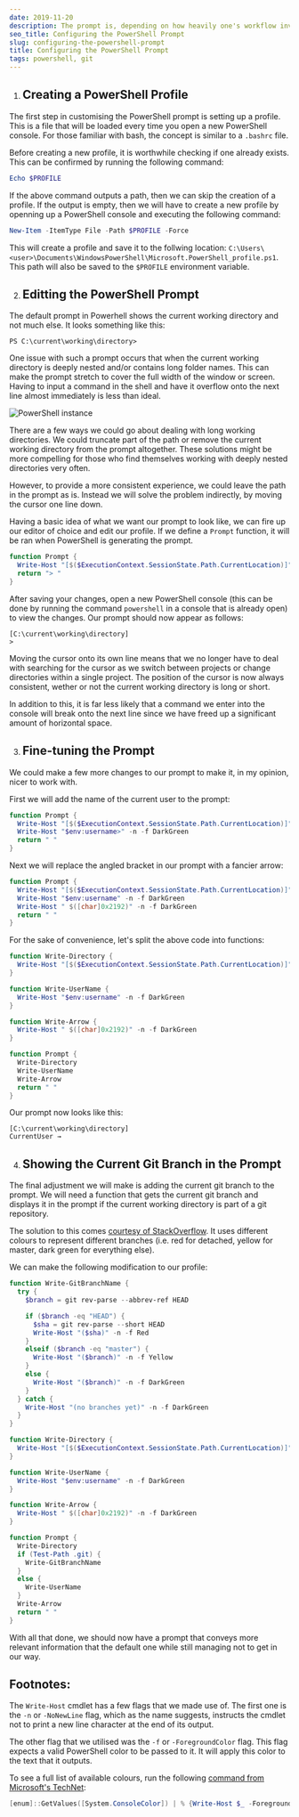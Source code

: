 ```yaml
---
date: 2019-11-20
description: The prompt is, depending on how heavily one's workflow involves using CLIs, a potentially frequent occurence in a developer's workflow. It is worth knowing how the prompt can be customised to behave in a way that is more conducive and relevant to a given context.
seo_title: Configuring the PowerShell Prompt
slug: configuring-the-powershell-prompt
title: Configuring the PowerShell Prompt
tags: powershell, git
---
```


1. ## Creating a PowerShell Profile

  The first step in customising the PowerShell prompt is setting up a profile. This is a file that will be loaded every time you open a new PowerShell console. For those familiar with bash, the concept is similar to a `.bashrc` file.

  Before creating a new profile, it is worthwhile checking if one already exists. This can be confirmed by running the following command:

  ```powershell
  Echo $PROFILE
  ```

  If the above command outputs a path, then we can skip the creation of a profile. If the output is empty, then we will have to create a new profile by openning up a PowerShell console and executing the following command:

  ```powershell
  New-Item -ItemType File -Path $PROFILE -Force
  ```

  This will create a profile and save it to the follwing location: `C:\Users\<user>\Documents\WindowsPowerShell\Microsoft.PowerShell_profile.ps1`. This path will also be saved to the `$PROFILE` environment variable.

2. ## Editting the PowerShell Prompt

  The default prompt in Powerhell shows the current working directory and not much else. It looks something like this:

  ```
  PS C:\current\working\directory>
  ```

  One issue with such a prompt occurs that when the current working directory is deeply nested and/or contains long folder names. This can make the prompt stretch to cover the full width of the window or screen. Having to input a command in the shell and have it overflow onto the next line almost immediately is less than ideal.

  ![PowerShell instance](https://cdn.odongo.xyz/images/ps-prompt.gif)

  There are a few ways we could go about dealing with long working directories. We could truncate part of the path or remove the current working directory from the prompt altogether. These solutions might be more compelling for those who find themselves working with deeply nested directories very often.

  However, to provide a more consistent experience, we could leave the path in the prompt as is. Instead we will solve the problem indirectly, by moving the cursor one line down.

  Having a basic idea of what we want our prompt to look like, we can fire up our editor of choice and edit our profile. If we define a `Prompt` function, it will be ran when PowerShell is generating the prompt.

  ```powershell
  function Prompt {
    Write-Host "[$($ExecutionContext.SessionState.Path.CurrentLocation)]" -f DarkCyan
    return "> "
  }
  ```

  After saving your changes, open a new PowerShell console (this can be done by running the command `powershell` in a console that is already open) to view the changes. Our prompt should now appear as follows:

  ```
  [C:\current\working\directory]
  >
  ```

  Moving the cursor onto its own line means that we no longer have to deal with searching for the cursor as we switch between projects or change directories within a single project. The position of the cursor is now always consistent, wether or not the current working directory is long or short.

  In addition to this, it is far less likely that a command we enter into the console will break onto the next line since we have freed up a significant amount of horizontal space.

3. ## Fine-tuning the Prompt

  We could make a few more changes to our prompt to make it, in my opinion, nicer to work with.

  First we will add the name of the current user to the prompt:

  ```powershell
  function Prompt {
    Write-Host "[$($ExecutionContext.SessionState.Path.CurrentLocation)]" -f DarkCyan
    Write-Host "$env:username>" -n -f DarkGreen
    return " "
  }
  ```

  Next we will replace the angled bracket in our prompt with a fancier arrow:

  ```powershell
  function Prompt {
    Write-Host "[$($ExecutionContext.SessionState.Path.CurrentLocation)]" -f DarkCyan
    Write-Host "$env:username" -n -f DarkGreen
    Write-Host " $([char]0x2192)" -n -f DarkGreen
    return " "
  }
  ```

  For the sake of convenience, let's split the above code into functions:

  ```powershell
  function Write-Directory {
    Write-Host "[$($ExecutionContext.SessionState.Path.CurrentLocation)]" -f DarkCyan
  }

  function Write-UserName {
    Write-Host "$env:username" -n -f DarkGreen
  }

  function Write-Arrow {
    Write-Host " $([char]0x2192)" -n -f DarkGreen
  }

  function Prompt {
    Write-Directory
    Write-UserName
    Write-Arrow
    return " "
  }
  ```

  Our prompt now looks like this:

  ```
  [C:\current\working\directory]
  CurrentUser →
  ```

4. ## Showing the Current Git Branch in the Prompt

  The final adjustment we will make is adding the current git branch to the prompt. We will need a function that gets the current git branch and displays it in the prompt if the current working directory is part of a git repository.

  The solution to this comes [courtesy of StackOverflow](https://stackoverflow.com/a/44411205/6454553). It uses different colours to represent different branches (i.e. red for detached, yellow for master, dark green for everything else).

  We can make the following modification to our profile:

  ```powershell
  function Write-GitBranchName {
    try {
      $branch = git rev-parse --abbrev-ref HEAD

      if ($branch -eq "HEAD") {
        $sha = git rev-parse --short HEAD
        Write-Host "($sha)" -n -f Red
      }
      elseif ($branch -eq "master") {
        Write-Host "($branch)" -n -f Yellow
      }
      else {
        Write-Host "($branch)" -n -f DarkGreen
      }
    } catch {
      Write-Host "(no branches yet)" -n -f DarkGreen
    }
  }

  function Write-Directory {
    Write-Host "[$($ExecutionContext.SessionState.Path.CurrentLocation)]" -f DarkCyan
  }

  function Write-UserName {
    Write-Host "$env:username" -n -f DarkGreen
  }

  function Write-Arrow {
    Write-Host " $([char]0x2192)" -n -f DarkGreen
  }

  function Prompt {
    Write-Directory
    if (Test-Path .git) {
      Write-GitBranchName
    }
    else {
      Write-UserName
    }
    Write-Arrow
    return " "
  }
  ```

With all that done, we should now have a prompt that conveys more relevant information that the default one while still managing not to get in our way.

## Footnotes:

The `Write-Host` cmdlet has a few flags that we made use of. The first one is the `-n` or `-NoNewLine` flag, which as the name suggests, instructs the cmdlet not to print a new line character at the end of its output.

The other flag that we utilised was the `-f` or `-ForegroundColor` flag. This flag expects a valid PowerShell color to be passed to it. It will apply this color to the text that it outputs.

To see a full list of available colours, run the following [command from Microsoft's TechNet](https://blogs.technet.microsoft.com/gary/2013/11/20/sample-all-powershell-console-colors/):

```powershell
[enum]::GetValues([System.ConsoleColor]) | % {Write-Host $_ -ForegroundColor $_}
```
